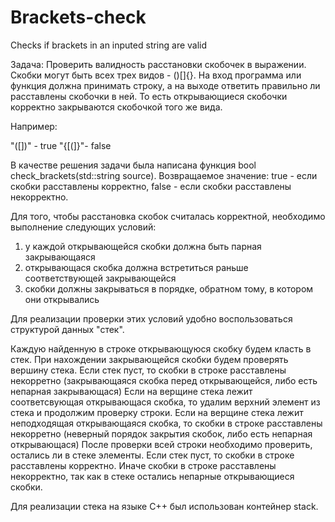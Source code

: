 # Brackets-check
Checks if brackets in an inputed string are valid

Задача: Проверить валидность расстановки скобочек в выражении. Скобки могут быть всех трех видов - ()[]{}.
На вход программа или функция должна принимать строку, а на выходе ответить правильно ли расставлены скобочки в ней.
То есть открывающиеся скобочки корректно закрываются скобочкой того же вида.

Например:

"([])" - true
"{[(]}"- false

В качестве решения задачи была написана функция bool check_brackets(std::string source).
Возвращаемое значение: true - если скобки расставлены корректно, false - если скобки расставлены некорректно.

Для того, чтобы расстановка скобок считалась корректной, необходимо выполнение следующих условий:
1) у каждой открывающейся скобки должна быть парная закрывающаяся
2) открывающася скобка должна встретиться раньше соответствующей закрывающейся
3) скобки должны закрываться в порядке, обратном тому, в котором они открывались

Для реализации проверки этих условий удобно воспользоваться структурой данных "стек".

Каждую найденную в строке открывающуюся скобку будем класть в стек. 
При нахождении закрывающейся скобки будем проверять вершину стека. 
  Если стек пуст, то скобки в строке расставлены некорретно (закрывающаяся скобка перед открывающейся, либо есть непарная закрывающася)
  Если на верщине стека лежит соответсвующая открывающася скобка, то удалим верхний элемент из стека и продолжим проверку строки.
  Если на верщине стека лежит неподходящая открывающаяся скобка, то скобки в строке расставлены некорретно 
      (неверный порядок закрытия скобок, либо есть непарная открывающася)
 После проверки всей строки необходимо проверить, остались ли в стеке элементы.
  Если стек пуст, то скобки в строке расставлены корректно.
  Иначе скобки в строке расставлены некорректно, так как в стеке остались непарные открывающиеся скобки.

Для реализации стека на языке С++ был использован контейнер stack.
